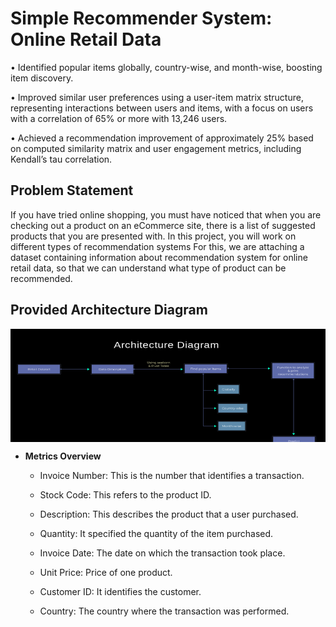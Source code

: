 # Simple Recommender System: Online Retail Data

• Identified popular items globally, country-wise, and month-wise, boosting item discovery.

• Improved similar user preferences using a user-item matrix structure, representing interactions between
users and items, with a focus on users with a correlation of 65% or more with 13,246 users.

• Achieved a recommendation improvement of approximately 25% based on computed similarity matrix and user
engagement metrics, including Kendall’s tau correlation.

## Problem Statement

If you have tried online shopping, you must have noticed that when you are checking out a product on an eCommerce site, there is a list of suggested products that you are presented with. In this project, you will work on different types of recommendation systems
For this, we are attaching a dataset containing information about recommendation system for online retail data, so that we can understand what type of product can be recommended.

## Provided Architecture Diagram
<img align="center" alt="coding" width="700" src="architecture_diag.png">

- **Metrics Overview**
  - Invoice Number: This is the number that identifies a transaction.

  - Stock Code: This refers to the product ID.

  - Description: This describes the product that a user purchased.

  - Quantity: It specified the quantity of the item purchased.

  - Invoice Date: The date on which the transaction took place.

  - Unit Price: Price of one product.

  - Customer ID: It identifies the customer.
  
  - Country: The country where the transaction was performed.




